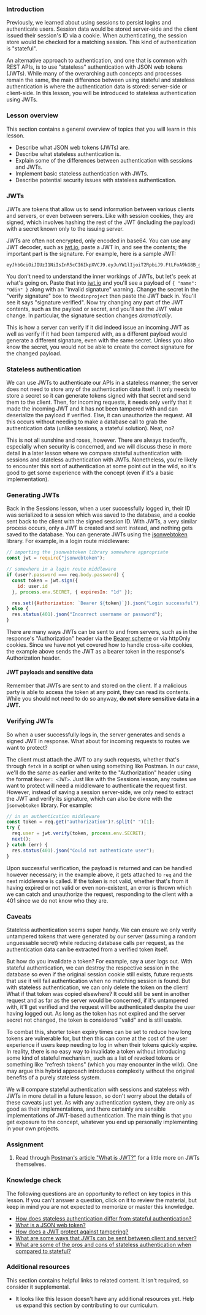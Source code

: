 ### Introduction

Previously, we learned about using sessions to persist logins and authenticate users. Session data would be stored server-side and the client issued their session's ID via a cookie. When authenticating, the session store would be checked for a matching session. This kind of authentication is "stateful".

An alternative approach to authentication, and one that is common with REST APIs, is to use "stateless" authentication with JSON web tokens (JWTs). While many of the overarching auth concepts and processes remain the same, the main difference between using stateful and stateless authentication is where the authentication data is stored: server-side or client-side. In this lesson, you will be introduced to stateless authentication using JWTs.

### Lesson overview

This section contains a general overview of topics that you will learn in this lesson.

- Describe what JSON web tokens (JWTs) are.
- Describe what stateless authentication is.
- Explain some of the differences between authentication with sessions and JWTs.
- Implement basic stateless authentication with JWTs.
- Describe potential security issues with stateless authentication.

### JWTs

JWTs are tokens that allow us to send information between various clients and servers, or even between servers. Like with session cookies, they are signed, which involves hashing the rest of the JWT (including the payload) with a secret known only to the issuing server.

JWTs are often not encrypted, only encoded in base64. You can use any JWT decoder, such as [jwt.io](https://jwt.io/), paste a JWT in, and see the contents; the important part is the signature. For example, here is a sample JWT:

```text
eyJhbGciOiJIUzI1NiIsInR5cCI6IkpXVCJ9.eyJuYW1lIjoiT2RpbiJ9.FtLFoA9kG8B_gvKz0nEzx4uDYAlsgWhxTGEUfinYcf8
```

<span id="jwt-signature">You don't need to understand the inner workings of JWTs, but let's peek at what's going on. Paste that into [jwt.io](https://jwt.io/) and you'll see a payload of `{ "name": "Odin" }` along with an "invalid signature" warning. Change the secret in the "verify signature" box to `theodinproject` then paste the JWT back in. You'll see it says "signature verified". Now try changing any part of the JWT contents, such as the payload or secret, and you'll see the JWT value change. In particular, the signature section changes *dramatically*.</span>

This is how a server can verify if it did indeed issue an incoming JWT as well as verify if it had been tampered with, as a different payload would generate a different signature, even with the same secret. Unless you also know the secret, you would not be able to create the correct signature for the changed payload.

### Stateless authentication

We can use JWTs to authenticate our APIs in a stateless manner; the server does not need to store any of the authentication data itself. It only needs to store a secret so it can generate tokens signed with that secret and send them to the client. Then, for incoming requests, it needs only verify that it made the incoming JWT and it has not been tampered with and can deserialize the payload if verified. Else, it can unauthorize the request. All this occurs without needing to make a database call to grab the authentication data (unlike sessions, a stateful solution). Neat, no?

This is not all sunshine and roses, however. There are always tradeoffs, especially when security is concerned, and we will discuss these in more detail in a later lesson where we compare stateful authentication with sessions and stateless authentication with JWTs. Nonetheless, you're likely to encounter this sort of authentication at some point out in the wild, so it's good to get some experience with the concept (even if it's a basic implementation).

### Generating JWTs

Back in the Sessions lesson, when a user successfully logged in, their ID was serialized to a session which was saved to the database, and a cookie sent back to the client with the signed session ID. With JWTs, a very similar process occurs, only a JWT is created and sent instead, and nothing gets saved to the database. You can generate JWTs using the [jsonwebtoken](https://www.npmjs.com/package/jsonwebtoken) library. For example, in a login route middleware:

```javascript
// importing the jsonwebtoken library somewhere appropriate
const jwt = require("jsonwebtoken");

// somewhere in a login route middleware
if (user?.password === req.body.password) {
  const token = jwt.sign({
    id: user.id
  }, process.env.SECRET, { expiresIn: "1d" });

  res.set({Authorization: `Bearer ${token}`}).json("Login successful");
} else {
  res.status(401).json("Incorrect username or password");
}
```

<span id="sending-jwts">There are many ways JWTs can be sent to and from servers, such as in the response's "Authorization" header via the [Bearer scheme](https://security.stackexchange.com/questions/108662) or via httpOnly cookies. Since we have not yet covered how to handle cross-site cookies, the example above sends the JWT as a bearer token in the response's Authorization header.</span>

<div class="lesson-note lesson-note--critical" markdown="1">

#### JWT payloads and sensitive data

Remember that JWTs are sent to and stored on the client. If a malicious party is able to access the token at any point, they can read its contents. While you should not need to do so anyway, **do not store sensitive data in a JWT.**

</div>

### Verifying JWTs

So when a user successfully logs in, the server generates and sends a signed JWT in response. What about for incoming requests to routes we want to protect?

The client must attach the JWT to any such requests, whether that's through `fetch` in a script or when using something like Postman. In our case, we'll do the same as earlier and write to the "Authorization" header using the format `Bearer: <JWT>`. Just like with the Sessions lesson, any routes we want to protect will need a middleware to authenticate the request first. However, instead of saving a session server-side, we only need to extract the JWT and verify its signature, which can also be done with the `jsonwebtoken` library. For example:

```javascript
// in an authentication middleware
const token = req.get("authorization")?.split(" ")[1];
try {
  req.user = jwt.verify(token, process.env.SECRET);
  next();
} catch (err) {
  res.status(401).json("Could not authenticate user");
}
```

Upon successful verification, the payload is returned and can be handled however necessary; in the example above, it gets attached to `req` and the next middleware is called. If the token is not valid, whether that's from it having expired or not valid or even non-existent, an error is thrown which we can catch and unauthorize the request, responding to the client with a 401 since we do not know who they are.

### Caveats

Stateless authentication seems super handy. We can ensure we only verify untampered tokens that were generated by our server (assuming a random unguessable secret) while reducing database calls per request, as the authentication data can be extracted from a verified token itself.

But how do you invalidate a token? For example, say a user logs out. With stateful authentication, we can destroy the respective session in the database so even if the original session cookie still exists, future requests that use it will fail authentication when no matching session is found. But with stateless authentication, we can only delete the token on the client! What if that token was copied elsewhere? It could still be sent in another request and as far as the server would be concerned, if it's untampered with, it'll get verified and the request will be authenticated despite the user having logged out. As long as the token has not expired and the server secret not changed, the token is considered "valid" and is still usable.

To combat this, shorter token expiry times can be set to reduce how long tokens are vulnerable for, but then this can come at the cost of the user experience if users keep needing to log in when their tokens quickly expire. In reality, there is no easy way to invalidate a token without introducing some kind of stateful mechanism, such as a list of revoked tokens or something like "refresh tokens" (which you may encounter in the wild). One may argue this hybrid approach introduces complexity without the original benefits of a purely stateless system.

We will compare stateful authentication with sessions and stateless with JWTs in more detail in a future lesson, so don't worry about the details of these caveats just yet. As with any authentication system, they are only as good as their implementations, and there certainly are sensible implementations of JWT-based authentication. The main thing is that you get exposure to the concept, whatever you end up personally implementing in your own projects.

### Assignment

<div class="lesson-content__panel" markdown="1">

1. Read through [Postman's article "What is JWT?"](https://blog.postman.com/what-is-jwt/) for a little more on JWTs themselves.

</div>

### Knowledge check

The following questions are an opportunity to reflect on key topics in this lesson. If you can't answer a question, click on it to review the material, but keep in mind you are not expected to memorize or master this knowledge.

- [How does stateless authentication differ from stateful authentication?](#introduction)
- [What is a JSON web token?](#jwts)
- [How does a JWT protect against tampering?](#jwt-signature)
- [What are some ways that JWTs can be sent between client and server?](#sending-jwts)
- [What are some of the pros and cons of stateless authentication when compared to stateful?](#caveats)

### Additional resources

This section contains helpful links to related content. It isn't required, so consider it supplemental.

- It looks like this lesson doesn't have any additional resources yet. Help us expand this section by contributing to our curriculum.
